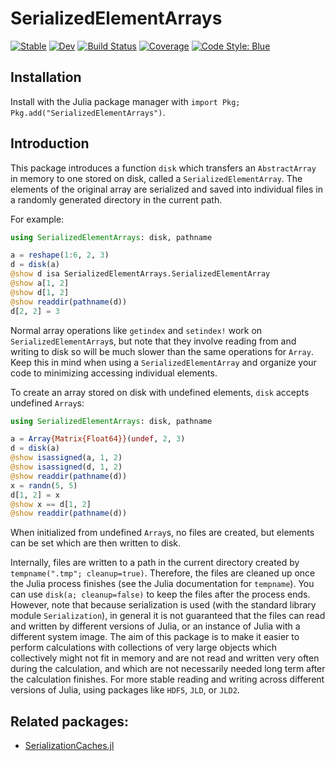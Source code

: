 # SerializedElementArrays

[![Stable](https://img.shields.io/badge/docs-stable-blue.svg)](https://mtfishman.github.io/SerializedElementArrays.jl/stable)
[![Dev](https://img.shields.io/badge/docs-dev-blue.svg)](https://mtfishman.github.io/SerializedElementArrays.jl/dev)
[![Build Status](https://github.com/mtfishman/SerializedElementArrays.jl/workflows/CI/badge.svg)](https://github.com/mtfishman/SerializedElementArrays.jl/actions)
[![Coverage](https://codecov.io/gh/mtfishman/SerializedElementArrays.jl/branch/master/graph/badge.svg)](https://codecov.io/gh/mtfishman/SerializedElementArrays.jl)
[![Code Style: Blue](https://img.shields.io/badge/code%20style-blue-4495d1.svg)](https://github.com/invenia/BlueStyle)

## Installation

Install with the Julia package manager with `import Pkg; Pkg.add("SerializedElementArrays")`.

## Introduction

This package introduces a function `disk` which transfers an `AbstractArray` in memory to one stored on disk, called a `SerializedElementArray`. The elements of the original array are serialized and saved into individual files in a randomly generated directory in the current path.

For example:
```julia
using SerializedElementArrays: disk, pathname

a = reshape(1:6, 2, 3)
d = disk(a)
@show d isa SerializedElementArrays.SerializedElementArray
@show a[1, 2]
@show d[1, 2]
@show readdir(pathname(d))
d[2, 2] = 3
```
Normal array operations like `getindex` and `setindex!` work on `SerializedElementArray`s, but note that they involve reading from and writing to disk so will be much slower than the same operations for `Array`. Keep this in mind when using a `SerializedElementArray` and organize your code to minimizing accessing individual elements.

To create an array stored on disk with undefined elements, `disk` accepts undefined `Array`s:
```julia
using SerializedElementArrays: disk, pathname

a = Array{Matrix{Float64}}(undef, 2, 3)
d = disk(a)
@show isassigned(a, 1, 2)
@show isassigned(d, 1, 2)
@show readdir(pathname(d))
x = randn(5, 5)
d[1, 2] = x
@show x == d[1, 2]
@show readdir(pathname(d))
```
When initialized from undefined `Array`s, no files are created, but elements can be set which are then written to disk.

Internally, files are written to a path in the current directory created by `tempname(".tmp"; cleanup=true)`. Therefore, the files are cleaned up once the Julia process finishes (see the Julia documentation for `tempname`). You can use `disk(a; cleanup=false)` to keep the files after the process ends. However, note that because serialization is used (with the standard library module `Serialization`), in general it is not guaranteed that the files can read and written by different versions of Julia, or an instance of Julia with a different system image. The aim of this package is to make it easier to perform calculations with collections of very large objects which collectively might not fit in memory and are not read and written very often during the calculation, and which are not necessarily needed long term after the calculation finishes. For more stable reading and writing across different versions of Julia, using packages like `HDF5`, `JLD`, or `JLD2`.

## Related packages:

- [SerializationCaches.jl](https://github.com/beacon-biosignals/SerializationCaches.jl)

